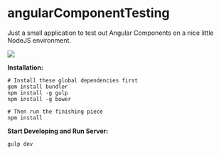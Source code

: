 angularComponentTesting
=======================

Just a small application to test out Angular Components on a nice little NodeJS environment.

![](http://d2gqsgwmujqyrq.cloudfront.net/wp-content/uploads/2014/02/bower-gulp-sass.png)

**Installation:**
```
# Install these global dependencies first
gem install bundler
npm install -g gulp
npm install -g bower

# Then run the finishing piece
npm install
```
**Start Developing and Run Server:**
```
gulp dev
```